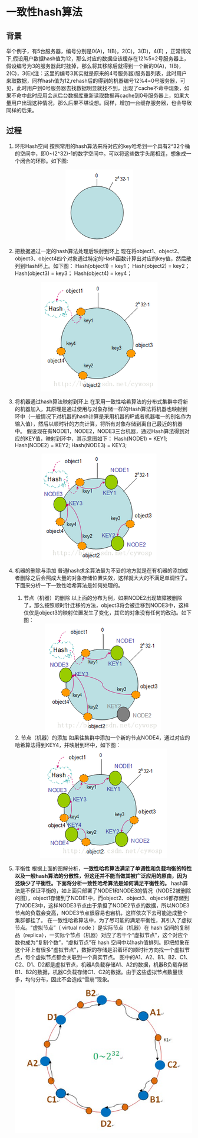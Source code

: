 # 一致性hash算法
## 背景
举个例子，有5台服务器，编号分别是0(A)，1(B)，2(C)，3(D)，4(E)  ，正常情况下,假设用户数据hash值为12，那么对应的数据应该缓存在12%5=2号服务器上，假设编号为3的服务器此时挂掉，那么将其移除后就得到一个新的0(A)，1(B)，2(C)，3(E)(注：这里的编号3其实就是原来的4号服务器)服务器列表，此时用户来取数据，同样hash值为12,rehash后的得到的机器编号12%4=0号服务器，可见，此时用户到0号服务器去找数据明显就找不到，出现了cache不命中现象，如果不命中此时应用会从后台数据库重新读取数据再cache到0号服务器上，如果大量用户出现这种情况，那么后果不堪设想。同样，增加一台缓存服务器，也会导致同样的后果。

## 过程
1. 环形Hash空间
按照常用的hash算法来将对应的key哈希到一个具有2^32个桶的空间中，即0~(2^32)-1的数字空间中。可以将这些数字头尾相连，想象成一个闭合的环形。如下图:
<div align="center"><img src="../../resources/images/algorithm/hash/hash1.png"></div>  

2. 把数据通过一定的hash算法处理后映射到环上
现在将object1、object2、object3、object4四个对象通过特定的Hash函数计算出对应的key值，然后散列到Hash环上。如下图：
    Hash(object1) = key1；
    Hash(object2) = key2；
    Hash(object3) = key3；
    Hash(object4) = key4；

<div align="center"><img src="../../resources/images/algorithm/hash/hash2.png"></div>  

3. 将机器通过hash算法映射到环上
在采用一致性哈希算法的分布式集群中将新的机器加入，其原理是通过使用与对象存储一样的Hash算法将机器也映射到环中（一般情况下对机器的hash计算是采用机器的IP或者机器唯一的别名作为输入值），然后以顺时针的方向计算，将所有对象存储到离自己最近的机器中。
假设现在有NODE1，NODE2，NODE3三台机器，通过Hash算法得到对应的KEY值，映射到环中，其示意图如下：
    Hash(NODE1) = KEY1;
    Hash(NODE2) = KEY2;
    Hash(NODE3) = KEY3;
<div align="center"><img src="../../resources/images/algorithm/hash/hash3.png"></div>  

4. 机器的删除与添加
    普通hash求余算法最为不妥的地方就是在有机器的添加或者删除之后会照成大量的对象存储位置失效，这样就大大的不满足单调性了。下面来分析一下一致性哈希算法是如何处理的。
    1. 节点（机器）的删除
    以上面的分布为例，如果NODE2出现故障被删除了，那么按照顺时针迁移的方法，object3将会被迁移到NODE3中，这样仅仅是object3的映射位置发生了变化，其它的对象没有任何的改动。如下图：
    <div align="center"><img src="../../resources/images/algorithm/hash/hash4.png"></div>  
    2. 节点（机器）的添加 
    如果往集群中添加一个新的节点NODE4，通过对应的哈希算法得到KEY4，并映射到环中，如下图：
    <div align="center"><img src="../../resources/images/algorithm/hash/hash5.png"></div>  

5. 平衡性
    根据上面的图解分析，**一致性哈希算法满足了单调性和负载均衡的特性以及一般hash算法的分散性，但这还并不能当做其被广泛应用的原由，因为还缺少了平衡性。下面将分析一致性哈希算法是如何满足平衡性的。**
    hash算法是不保证平衡的，如上面只部署了NODE1和NODE3的情况（NODE2被删除的图），object1存储到了NODE1中，而object2、object3、object4都存储到了NODE3中，这样NODE3节点由于承担了NODE2节点的数据，所以NODE3节点的负载会变高，NODE3节点很容易也宕机，这样依次下去可能造成整个集群都挂了。
    在一致性哈希算法中，为了尽可能的满足平衡性，其引入了虚拟节点。“虚拟节点”（ virtual node ）是实际节点（机器）在 hash 空间的复制品（replica），一实际个节点（机器）对应了若干个“虚拟节点”，这个对应个数也成为“复制个数”，“虚拟节点”在 hash 空间中以hash值排列。即把想象在这个环上有很多“虚拟节点”，数据的存储是沿着环的顺时针方向找一个虚拟节点，每个虚拟节点都会关联到一个真实节点。
    图中的A1、A2、B1、B2、C1、C2、D1、D2都是虚拟节点，机器A负载存储A1、A2的数据，机器B负载存储B1、B2的数据，机器C负载存储C1、C2的数据。由于这些虚拟节点数量很多，均匀分布，因此不会造成“雪崩”现象。
    <div align="center"><img src="../../resources/images/algorithm/hash/hash.gif"></div>  

